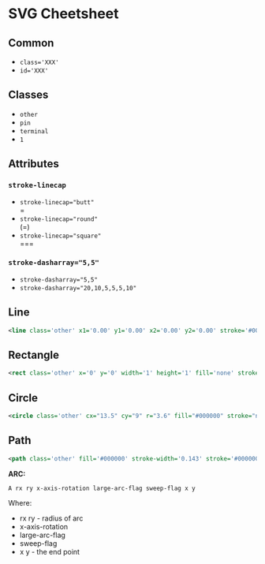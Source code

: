 # SVG Cheetsheet 

## Common
* `class='XXX'`
* `id='XXX'`

## Classes
* `other`
* `pin`
* `terminal`
* `1`

## Attributes

### `stroke-linecap`

* `stroke-linecap="butt"` <br>
  \=
* `stroke-linecap="round"` <br>
  \(=)
* `stroke-linecap="square"` <br>
  \===

### `stroke-dasharray="5,5"`

* `stroke-dasharray="5,5"`
* `stroke-dasharray="20,10,5,5,5,10"`

## Line

```svg
<line class='other' x1='0.00' y1='0.00' x2='0.00' y2='0.00' stroke='#000000' stroke-width='1.00' />
```

## Rectangle

```svg
<rect class='other' x='0' y='0' width='1' height='1' fill='none' stroke='solid' stroke-width='1' />
```

## Circle

```svg
<circle class='other' cx="13.5" cy="9" r="3.6" fill="#000000" stroke="none" />
```

## Path
```svg
<path class='other' fill='#000000' stroke-width='0.143' stroke='#000000' d='M9 10.8 L16.2 24.3 L1.8 24.3 Z' />
```

**ARC:**
```svg
A rx ry x-axis-rotation large-arc-flag sweep-flag x y
```

Where:
 * rx ry - radius of arc
 * x-axis-rotation
 * large-arc-flag
 * sweep-flag
 * x y - the end point